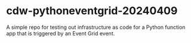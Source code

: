 # cdw-pythoneventgrid-20240409
A simple repo for testing out infrastructure as code for a Python function app that is triggered by an Event Grid event.
